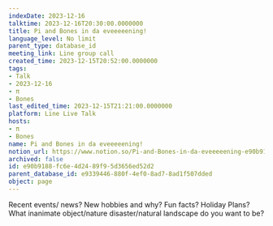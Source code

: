 ```yaml
---
indexDate: 2023-12-16
talktime: 2023-12-16T20:30:00.0000000
title: Pi and Bones in da eveeeeening!
language_level: No limit
parent_type: database_id
meeting_link: Line group call
created_time: 2023-12-15T20:52:00.0000000
tags:
- Talk
- 2023-12-16
- π
- Bones
last_edited_time: 2023-12-15T21:21:00.0000000
platform: Line Live Talk
hosts:
- π
- Bones
name: Pi and Bones in da eveeeeening!
notion_url: https://www.notion.so/Pi-and-Bones-in-da-eveeeeening-e90b9188fc6e4d2489f95d3656ed52d2
archived: false
id: e90b9188-fc6e-4d24-89f9-5d3656ed52d2
parent_database_id: e9339446-880f-4ef0-8ad7-8ad1f507dded
object: page
---
```



Recent events/ news?
New hobbies and why?
Fun facts? 
Holiday Plans?
What inanimate object/nature disaster/natural landscape do you want to be?























